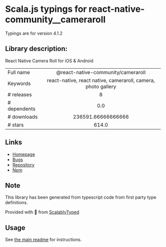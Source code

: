 
# Scala.js typings for react-native-community__cameraroll

Typings are for version 4.1.2

## Library description:
React Native Camera Roll for iOS & Android

|                    |                 |
| ------------------ | :-------------: |
| Full name          | @react-native-community/cameraroll |
| Keywords           | react-native, react native, cameraroll, camera, photo gallery |
| # releases         | 8 |
| # dependents       | 0.0 |
| # downloads        | 236591.66666666666 |
| # stars            | 614.0 |

## Links
- [Homepage](https://github.com/react-native-community/react-native-cameraroll#readme)
- [Bugs](https://github.com/react-native-community/react-native-cameraroll/issues)
- [Repository](https://github.com/react-native-community/react-native-cameraroll)
- [Npm](https://www.npmjs.com/package/%40react-native-community%2Fcameraroll)
    


## Note
This library has been generated from typescript code from first party type definitions.

Provided with :purple_heart: from [ScalablyTyped](https://github.com/oyvindberg/ScalablyTyped)

## Usage
See [the main readme](../../readme.md) for instructions.


